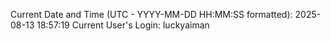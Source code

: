 Current Date and Time (UTC - YYYY-MM-DD HH:MM:SS formatted): 2025-08-13 18:57:19
Current User's Login: luckyaiman
